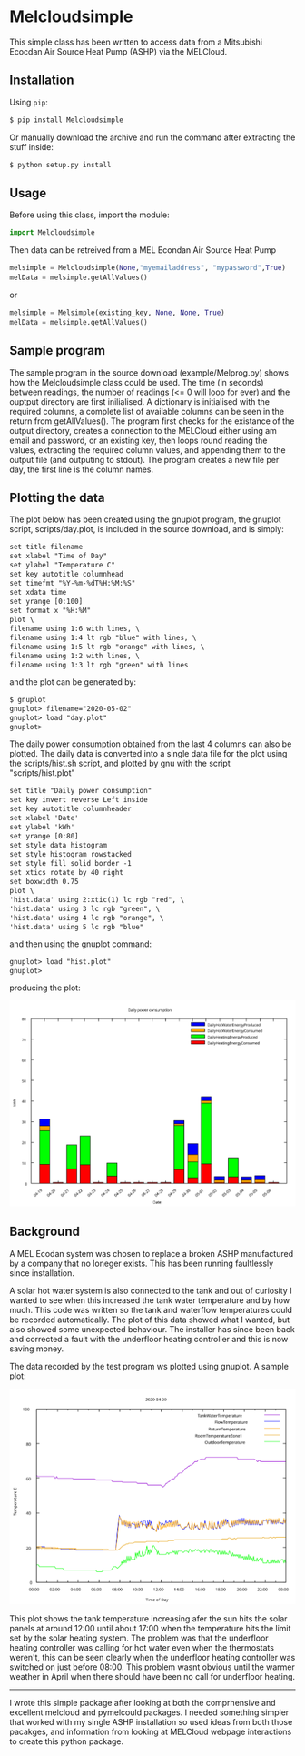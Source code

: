 
# Melcloudsimple
This simple class has been written to access data from a Mitsubishi Ecocdan Air Source Heat Pump (ASHP) via the MELCloud.

## Installation
Using `pip`:
```bash
$ pip install Melcloudsimple 
```

Or manually download the archive and run the command after extracting the stuff inside:
```bash
$ python setup.py install
```

## Usage
Before using this class, import the module: 
```python
import Melcloudsimple
```

Then data can be retreived from a MEL Econdan Air Source Heat Pump

```python
melsimple = Melcloudsimple(None,"myemailaddress", "mypassword",True)
melData = melsimple.getAllValues()
```
or

```python
melsimple = Melsimple(existing_key, None, None, True)
melData = melsimple.getAllValues()
```
## Sample program
The sample program in the source download (example/Melprog.py) shows how the Melcloudsimple class could be used.  The time (in seconds) between readings, the number of readings (<= 0 will loop for ever) and the ouptput directory are first inilialised. A dictionary is initialised with the required columns, a complete list of available columns can be seen in the return from getAllValues().  The program first checks for the existance of the output directory, creates a connection to the MELCloud either using am email and password, or an existing key, then loops round reading the values, extracting the required column values, and appending them to the output file (and outputing to stdout).  The program creates a new file per day, the first line is the column names.

## Plotting the data
The plot below has been created using the gnuplot program, the gnuplot script, scripts/day.plot, is included in the source download, and is simply:

```
set title filename
set xlabel "Time of Day"
set ylabel "Temperature C"
set key autotitle columnhead
set timefmt "%Y-%m-%dT%H:%M:%S"
set xdata time
set yrange [0:100]
set format x "%H:%M"
plot \
filename using 1:6 with lines, \
filename using 1:4 lt rgb "blue" with lines, \
filename using 1:5 lt rgb "orange" with lines, \
filename using 1:2 with lines, \
filename using 1:3 lt rgb "green" with lines
```
and the plot can be generated by:
```
$ gnuplot
gnuplot> filename="2020-05-02"
gnuplot> load "day.plot"
gnuplot> 
```

The daily power consumption obtained from the last 4 columns can also be plotted.  The daily data is converted into a single data file for the plot using the scripts/hist.sh script, and plotted by gnu with the script "scripts/hist.plot"
```
set title "Daily power consumption"
set key invert reverse Left inside
set key autotitle columnheader
set xlabel 'Date'
set ylabel 'kWh'
set yrange [0:80]
set style data histogram
set style histogram rowstacked
set style fill solid border -1
set xtics rotate by 40 right
set boxwidth 0.75
plot \
'hist.data' using 2:xtic(1) lc rgb "red", \
'hist.data' using 3 lc rgb "green", \
'hist.data' using 4 lc rgb "orange", \
'hist.data' using 5 lc rgb "blue"
```
and then using the gnuplot command:
```
gnuplot> load "hist.plot"
gnuplot> 
```
producing the plot:

![plot of power consumption](src/Melcloudsimple/images/power.svg)

## Background
A MEL Ecodan system was chosen to replace a broken ASHP manufactured by a company that no loneger exists. This has been running faultlessly since installation.

A solar hot water system is also connected to the tank and out of curiosity I wanted to see when this increased the tank water temperature and by how much.  This code was written so the tank and waterflow temperatures could be recorded automatically. The plot of this data showed what I wanted, but also showed some unexpected behaviour.  The installer has since been back and corrected a fault with the underfloor heating controller and this is now saving money.

The data recorded by the test program ws plotted using gnuplot.  A sample plot:

![plot for 2020-04-20](src/Melcloudsimple/images/2020-04-20.svg)

This plot shows the tank temperature increasing afer the sun hits the solar panels at around 12:00 until about 17:00 when the temperature hits the limit set by the solar heating system.  The problem was that the underfloor heating controller was calling for hot water even when the thermostats weren't, this can be seen clearly when the underfloor heating controller was switched on just before 08:00.  This problem wasnt obvious until the warmer weather in April when there should have been no call for underfloor heating.


---
I wrote this simple package after looking at both the comprhensive and excellent melcloud and pymelcould packages.  I needed something simpler that worked with my single ASHP installation so used ideas from both those pacakges, and information from looking at MELCloud webpage interactions to create this python package.


